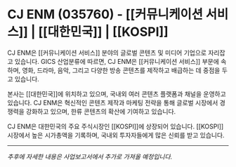 # CJ ENM (035760) - [[커뮤니케이션 서비스]] | [[대한민국]] | [[KOSPI]]

CJ ENM은 [[커뮤니케이션 서비스]] 분야의 글로벌 콘텐츠 및 미디어 기업으로 자리잡고 있습니다. GICS 산업분류에 따르면, CJ ENM은 [[커뮤니케이션 서비스]] 부문에 속하며, 영화, 드라마, 음악, 그리고 다양한 방송 콘텐츠를 제작하고 배급하는 데 중점을 두고 있습니다.

본사는 [[대한민국]]에 위치하고 있으며, 국내외 여러 콘텐츠 플랫폼과 채널을 운영하고 있습니다. CJ ENM은 혁신적인 콘텐츠 제작과 마케팅 전략을 통해 글로벌 시장에서 경쟁력을 강화하고 있으며, 한류 콘텐츠의 확산에 기여하고 있습니다.

CJ ENM은 대한민국의 주요 주식시장인 [[KOSPI]]에 상장되어 있습니다. [[KOSPI]] 시장에서 높은 시가총액을 기록하며, 국내외 투자자들에게 많은 신뢰를 받고 있습니다.

---

_추후에 자세한 내용은 사업보고서에서 추가로 가져올 예정입니다._
